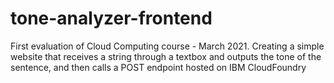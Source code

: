 # tone-analyzer-frontend
First evaluation of Cloud Computing course - March 2021. Creating a simple website that receives a string through a textbox and outputs the tone of the sentence, and then calls a POST endpoint hosted on IBM CloudFoundry
